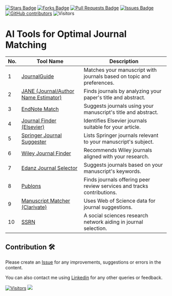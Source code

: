 <a href="https://github.com/drshahizan/SLR-FC/stargazers"><img src="https://img.shields.io/github/stars/drshahizan/SLR-FC" alt="Stars Badge"/></a>
<a href="https://github.com/drshahizan/SLR-FC/network/members"><img src="https://img.shields.io/github/forks/drshahizan/SLR-FC" alt="Forks Badge"/></a>
<a href="https://github.com/drshahizan/SLR-FC"><img src="https://img.shields.io/github/issues-pr/drshahizan/SLR-FC" alt="Pull Requests Badge"/></a>
<a href="https://github.com/drshahizan/SLR-FC/issues"><img src="https://img.shields.io/github/issues/drshahizan/SLR-FC" alt="Issues Badge"/></a>
<a href="https://github.com/drshahizan/SLR-FC/graphs/contributors"><img alt="GitHub contributors" src="https://img.shields.io/github/contributors/drshahizan/SLR-FC?color=2b9348"></a>
![Visitors](https://api.visitorbadge.io/api/visitors?path=https%3A%2F%2Fgithub.com%2Fdrshahizan%2FSLR-FC&labelColor=%23d9e3f0&countColor=%23697689&style=flat)

# AI Tools for Optimal Journal Matching

| No. | Tool Name | Description |
| --- | --------- | ----------- |
| 1 | [JournalGuide](https://www.journalguide.com/) | Matches your manuscript with journals based on topic and preferences. |
| 2 | [JANE (Journal/Author Name Estimator)](https://jane.biosemantics.org/) | Finds journals by analyzing your paper's title and abstract. |
| 3 | [EndNote Match](https://support.clarivate.com/Endnote/s/article/EndNote-Manuscript-Matcher?language=en_US) | Suggests journals using your manuscript's title and abstract. |
| 4 | [Journal Finder (Elsevier)](https://journalfinder.elsevier.com/) | Identifies Elsevier journals suitable for your article. |
| 5 | [Springer Journal Suggester](https://journalsuggester.springer.com/) | Lists Springer journals relevant to your manuscript's subject. |
| 6 | [Wiley Journal Finder](https://lnkd.in/deMwmcdA) | Recommends Wiley journals aligned with your research. |
| 7 | [Edanz Journal Selector](https://lnkd.in/drd898Ee) | Suggests journals based on your manuscript's keywords. |
| 8 | [Publons](https://publons.com/) | Finds journals offering peer review services and tracks contributions. |
| 9 | [Manuscript Matcher (Clarivate)](https://lnkd.in/d_HjCfyh) | Uses Web of Science data for journal suggestions. |
| 10 | [SSRN](https://lnkd.in/dBgVeVPp) | A social sciences research network aiding in journal selection. |

## Contribution 🛠️
Please create an [Issue](https://github.com/drshahizan/SLR-FC/issues) for any improvements, suggestions or errors in the content.

You can also contact me using [Linkedin](https://www.linkedin.com/in/drshahizan/) for any other queries or feedback.

[![Visitors](https://api.visitorbadge.io/api/visitors?path=https%3A%2F%2Fgithub.com%2Fdrshahizan&labelColor=%23697689&countColor=%23555555&style=plastic)](https://visitorbadge.io/status?path=https%3A%2F%2Fgithub.com%2Fdrshahizan)
![](https://hit.yhype.me/github/profile?user_id=81284918)




